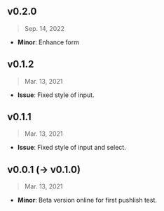 ## v0.2.0

> Sep. 14, 2022

- **Minor**: Enhance form

## v0.1.2

> Mar. 13, 2021

- **Issue**: Fixed style of input.

## v0.1.1

> Mar. 13, 2021

- **Issue**: Fixed style of input and select.
## v0.0.1 (-> v0.1.0)

> Mar. 13, 2021

- **Minor**: Beta version online for first pushlish test.
